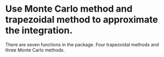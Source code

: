 # Use Monte Carlo method and trapezoidal method to approximate the integration.
There are seven functions in the package. Four trapezoidal methods and three Monte Carlo methods.
